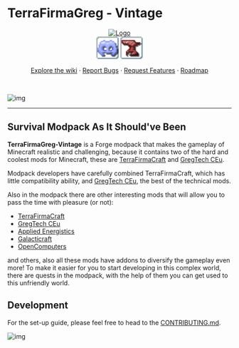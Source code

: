 # TerraFirmaGreg - Vintage

<div align="center">
  <a href="https://github.com/TerraFirmaGreg-Team/Modpack-Vintage">
    <img src="https://github.com/TerraFirmaGreg-Team/.github/blob/main/branding/logo.png?raw=true" alt="Logo" height="100">
  </a>
  <br/>

  <a href="https://discord.gg/AEaCzCTUwQ">
  <img src="https://github.com/TerraFirmaGreg-Team/.github/blob/main/branding/button/discord_logo.png?raw=true" alt="Chat on Discord" height="50"></a>

  <a href="https://www.curseforge.com/minecraft/modpacks/terrafirmagreg-vintage">
  <img src="https://github.com/TerraFirmaGreg-Team/.github/blob/main/branding/button/curseforge_logo.png?raw=true" alt="Available on СurseForge" height="50"></a>
  <br/>
  <p align="center">
    <a href="https://github.com/TerraFirmaGreg-Team/Modpack-Vintage/wiki">Explore the wiki</a>
    ·
    <a href="https://github.com/TerraFirmaGreg-Team/Modpack-Vintage/issues">Report Bugs</a>
    ·
    <a href="https://github.com/TerraFirmaGreg-Team/Modpack-Vintage/issues">Request Features</a>
    ·
    <a href="https://github.com/orgs/TerraFirmaGreg-Team/projects/9">Roadmap</a>
  </p>
</div>
<br/>

![img](https://github.com/TerraFirmaGreg-Team/.github/blob/main/branding/title/large.png?raw=true)

***

## Survival Modpack As It Should've Been

**TerraFirmaGreg-Vintage** is a Forge modpack that makes the gameplay of Minecraft realistic and challenging, because it contains two of the hard and coolest mods for Minecraft, these are [TerraFirmaCraft] and [GregTech CEu].

Modpack developers have carefully combined TerraFirmaCraft, which has little compatibility ability, and [GregTech CEu], the best of the technical mods.

Also in the modpack there are other interesting mods that will allow you to pass the time with pleasure (or not):

- [TerraFirmaCraft]
- [GregTech CEu]
- [Applied Energistics]
- [Galacticraft]
- [OpenComputers]


and others, also all these mods have addons to diversify the gameplay even more! To make it easier for you to start developing in this complex world, there are quests in the modpack, with the help of them you can get used to this unfriendly world.

## Development

For the set-up guide, please feel free to head to the [CONTRIBUTING.md](CONTRIBUTING.md).

![img](https://github.com/TerraFirmaGreg-Team/.github/blob/main/branding/image_readme.png?raw=true)

<!-- Links: -->
[TerraFirmaCraft]: https://www.curseforge.com/minecraft/mc-mods/terrafirmacraft
[GregTech CEu]: https://www.curseforge.com/minecraft/mc-mods/gregtech-ce-unofficial
[Applied Energistics]: https://www.curseforge.com/minecraft/mc-mods/ae2-extended-life
[Galacticraft]: https://www.curseforge.com/minecraft/mc-mods/galacticraft-legacy
[OpenComputers]: https://www.curseforge.com/minecraft/mc-mods/opencomputers
